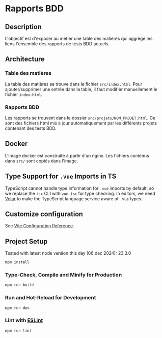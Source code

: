 # Rapports BDD

## Description

L'objectif est d'exposer au métier une table des matières qui aggrège les liens l'ensemble des rapports de tests BDD
actuels.

## Architecture

### Table des matières

La table des matières se trouve dans le fichier `src/index.html`.
Pour ajouter/supprimer une entrée dans la table, il faut modifier manuellement le fichier `index.html`.

### Rapports BDD

Les rapports se trouvent dans le dossier `src/projets/NOM_PROJET.html`. Ce sont des fichiers html mis à jour
automatiquement par les différents projets contenant des tests BDD.

## Docker

L'image docker est construite à partir d'un nginx. Les fichiers contenus dans `src/` sont copiés dans l'image.

## Type Support for `.vue` Imports in TS

TypeScript cannot handle type information for `.vue` imports by default, so we replace the `tsc` CLI with `vue-tsc` for type checking. In editors, we need [Volar](https://marketplace.visualstudio.com/items?itemName=Vue.volar) to make the TypeScript language service aware of `.vue` types.

## Customize configuration

See [Vite Configuration Reference](https://vitejs.dev/config/).

## Project Setup

Tested with latest node version this day (06 dec 2024): 23.3.0

```sh
npm install
```

### Type-Check, Compile and Minify for Production

```sh
npm run build
```

### Run and Hot-Reload for Development

```sh
npm run dev
```

### Lint with [ESLint](https://eslint.org/)

```sh
npm run lint
```